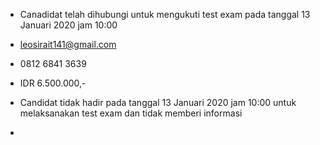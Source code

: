 - Canadidat telah dihubungi untuk mengukuti test exam pada tanggal 13 Januari 2020 jam 10:00

- leosirait141@gmail.com

- 0812 6841 3639

- IDR 6.500.000,-

- Candidat tidak hadir pada tanggal 13 Januari 2020 jam 10:00 untuk melaksanakan test exam dan tidak memberi informasi

- 
